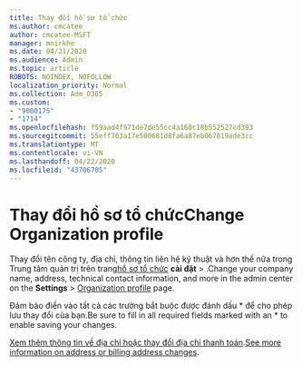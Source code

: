 ```yaml
---
title: Thay đổi hồ sơ tổ chức
ms.author: cmcatee
author: cmcatee-MSFT
manager: mnirkhe
ms.date: 04/21/2020
ms.audience: Admin
ms.topic: article
ROBOTS: NOINDEX, NOFOLLOW
localization_priority: Normal
ms.collection: Adm_O365
ms.custom:
- "9000175"
- "1714"
ms.openlocfilehash: f59aad4f971de7de55cc4a160c18b552527cd393
ms.sourcegitcommit: 55eff703a17e500681d8fa6a87eb067019ade3cc
ms.translationtype: MT
ms.contentlocale: vi-VN
ms.lasthandoff: 04/22/2020
ms.locfileid: "43706705"
---
```

# <a name="change-organization-profile"></a><span data-ttu-id="6e22a-102">Thay đổi hồ sơ tổ chức</span><span class="sxs-lookup"><span data-stu-id="6e22a-102">Change Organization profile</span></span>

<span data-ttu-id="6e22a-103">Thay đổi tên công ty, địa chỉ, thông tin liên hệ kỹ thuật và hơn thế nữa trong Trung tâm quản trị trên trang[hồ sơ tổ chức](https://go.microsoft.com/fwlink/p/?linkid=2067339) **cài đặt** > .</span><span class="sxs-lookup"><span data-stu-id="6e22a-103">Change your company name, address, technical contact information, and more in the admin center on the **Settings** > [Organization profile](https://go.microsoft.com/fwlink/p/?linkid=2067339) page.</span></span>

<span data-ttu-id="6e22a-104">Đảm bảo điền vào tất cả các trường bắt buộc được đánh dấu \* để cho phép lưu thay đổi của bạn.</span><span class="sxs-lookup"><span data-stu-id="6e22a-104">Be sure to fill in all required fields marked with an \* to enable saving your changes.</span></span>

<span data-ttu-id="6e22a-105">[Xem thêm thông tin về địa chỉ hoặc thay đổi địa chỉ thanh toán](https://docs.microsoft.com/office365/admin/manage/change-address-contact-and-more).</span><span class="sxs-lookup"><span data-stu-id="6e22a-105">[See more information on address or billing address changes](https://docs.microsoft.com/office365/admin/manage/change-address-contact-and-more).</span></span>